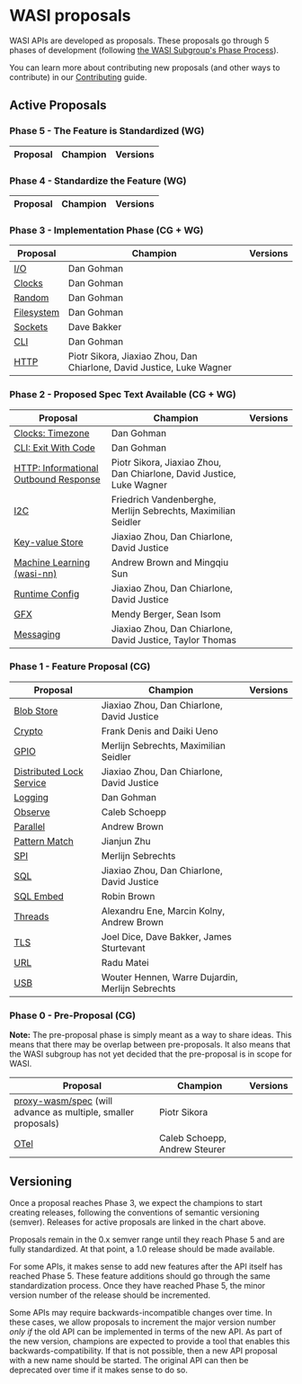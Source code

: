 # WASI proposals

WASI APIs are developed as proposals. These proposals go through 5 phases of development (following [the WASI Subgroup's Phase Process]).

You can learn more about contributing new proposals (and other ways to contribute) in our [Contributing] guide.

[the WASI Subgroup's Phase Process]: https://github.com/WebAssembly/WASI/blob/main/Contributing.md#the-phase-process
[Contributing]: https://github.com/WebAssembly/WASI/blob/main/Contributing.md

## Active Proposals

### Phase 5 - The Feature is Standardized (WG)

| Proposal | Champion | Versions |
| -------- | -------- | -------- |

### Phase 4 - Standardize the Feature (WG)

| Proposal | Champion | Versions |
| -------- | -------- | -------- |

### Phase 3 - Implementation Phase (CG + WG)

| Proposal                      | Champion                                                              | Versions |
| ----------------------------- | --------------------------------------------------------------------- | -------- |
| [I/O][wasi-io]                | Dan Gohman                                                            |          |
| [Clocks][wasi-clocks]         | Dan Gohman                                                            |          |
| [Random][wasi-random]         | Dan Gohman                                                            |          |
| [Filesystem][wasi-filesystem] | Dan Gohman                                                            |          |
| [Sockets][wasi-sockets]       | Dave Bakker                                                           |          |
| [CLI][wasi-cli]               | Dan Gohman                                                            |          |
| [HTTP][wasi-http]             | Piotr Sikora, Jiaxiao Zhou, Dan Chiarlone, David Justice, Luke Wagner |          |

### Phase 2 - Proposed Spec Text Available (CG + WG)

| Proposal                                           | Champion                                                              | Versions |
| -------------------------------------------------- | --------------------------------------------------------------------- | -------- |
| [Clocks: Timezone][wasi-clocks]                    | Dan Gohman                                                            |          |
| [CLI: Exit With Code][wasi-cli]                    | Dan Gohman                                                            |          |
| [HTTP: Informational Outbound Response][wasi-http] | Piotr Sikora, Jiaxiao Zhou, Dan Chiarlone, David Justice, Luke Wagner |          |
| [I2C][wasi-i2c]                                    | Friedrich Vandenberghe, Merlijn Sebrechts, Maximilian Seidler         |          |
| [Key-value Store][wasi-kv-store]                   | Jiaxiao Zhou, Dan Chiarlone, David Justice                            |          |
| [Machine Learning (wasi-nn)][wasi-nn]              | Andrew Brown and Mingqiu Sun                                          |          |
| [Runtime Config][wasi-runtime-config]              | Jiaxiao Zhou, Dan Chiarlone, David Justice                            |          |
| [GFX][wasi-gfx]                                    | Mendy Berger, Sean Isom                                               |          |
| [Messaging][wasi-messaging]                        | Jiaxiao Zhou, Dan Chiarlone, David Justice, Taylor Thomas             |          |

### Phase 1 - Feature Proposal (CG)

| Proposal                                                  | Champion                                         | Versions |
| --------------------------------------------------------- | ------------------------------------------------ | -------- |
| [Blob Store][wasi-blob-store]                             | Jiaxiao Zhou, Dan Chiarlone, David Justice       |          |
| [Crypto][wasi-crypto]                                     | Frank Denis and Daiki Ueno                       |          |
| [GPIO][wasi-gpio]                                         | Merlijn Sebrechts, Maximilian Seidler            |          |
| [Distributed Lock Service][wasi-distributed-lock-service] | Jiaxiao Zhou, Dan Chiarlone, David Justice       |          |
| [Logging][wasi-logging]                                   | Dan Gohman                                       |          |
| [Observe][wasi-observe]                                   | Caleb Schoepp                                    |          |
| [Parallel][wasi-parallel]                                 | Andrew Brown                                     |          |
| [Pattern Match][wasi-pattern-match]                       | Jianjun Zhu                                      |          |
| [SPI][wasi-spi]                                           | Merlijn Sebrechts                                |          |
| [SQL][wasi-sql]                                           | Jiaxiao Zhou, Dan Chiarlone, David Justice       |          |
| [SQL Embed][wasi-sql-embed]                               | Robin Brown                                      |          |
| [Threads][wasi-threads]                                   | Alexandru Ene, Marcin Kolny, Andrew Brown        |          |
| [TLS][wasi-tls]                                           | Joel Dice, Dave Bakker, James Sturtevant         |          |
| [URL][wasi-url]                                           | Radu Matei                                       |          |
| [USB][wasi-usb]                                           | Wouter Hennen, Warre Dujardin, Merlijn Sebrechts |          |

### Phase 0 - Pre-Proposal (CG)

**Note:** The pre-proposal phase is simply meant as a way to share ideas. This means that there may be overlap between pre-proposals. It also means that the WASI subgroup has not yet decided that the pre-proposal is in scope for WASI.

| Proposal                                                                         | Champion      | Versions |
| -------------------------------------------------------------------------------- | ------------- | -------- |
| [proxy-wasm/spec][wasi-proxy-wasm] (will advance as multiple, smaller proposals) | Piotr Sikora  |          |
| [OTel][wasi-otel]                                                                | Caleb Schoepp, Andrew Steurer |          |

## Versioning

Once a proposal reaches Phase 3, we expect the champions to start creating releases, following the conventions of semantic versioning (semver). Releases for active proposals are linked in the chart above.

Proposals remain in the 0.x semver range until they reach Phase 5 and are fully standardized. At that point, a 1.0 release should be made available.

For some APIs, it makes sense to add new features after the API itself has reached Phase 5. These feature additions should go through the same standardization process. Once they have reached Phase 5, the minor version number of the release should be incremented.

Some APIs may require backwards-incompatible changes over time. In these cases, we allow proposals to increment the major version number _only if_ the old API can be implemented in terms of the new API. As part of the new version, champions are expected to provide a tool that enables this backwards-compatibility. If that is not possible, then a new API proposal with a new name should be started. The original API can then be deprecated over time if it makes sense to do so.

[WebAssembly CG Phases process]: https://github.com/WebAssembly/meetings/blob/master/process/phases.md
[witx]: https://github.com/WebAssembly/WASI/blob/main/tools/witx-docs.md
[ephemeral/snapshot/old process]: https://github.com/WebAssembly/WASI/blob/master/phases/README.md

[wasi-blob-store]: https://github.com/WebAssembly/wasi-blob-store
[wasi-clocks]: https://github.com/WebAssembly/wasi-clocks
[wasi-crypto]: https://github.com/WebAssembly/wasi-crypto
[wasi-gpio]: https://github.com/WebAssembly/wasi-gpio
[wasi-distributed-lock-service]: https://github.com/WebAssembly/wasi-distributed-lock-service
[wasi-filesystem]: https://github.com/WebAssembly/wasi-filesystem
[wasi-http]: https://github.com/WebAssembly/wasi-http
[wasi-i2c]: https://github.com/WebAssembly/wasi-i2c
[wasi-io]: https://github.com/WebAssembly/wasi-io
[wasi-kv-store]: https://github.com/WebAssembly/wasi-kv-store
[wasi-logging]: https://github.com/WebAssembly/wasi-logging
[wasi-messaging]: https://github.com/WebAssembly/wasi-messaging
[wasi-nn]: https://github.com/WebAssembly/wasi-nn
[wasi-observe]: https://github.com/dylibso/wasi-observe
[wasi-otel]: https://github.com/calebschoepp/wasi-otel
[wasi-parallel]: https://github.com/WebAssembly/wasi-parallel
[wasi-pattern-match]: https://github.com/WebAssembly/wasi-pattern-match
[wasi-proxy-wasm]: https://github.com/proxy-wasm/spec
[wasi-random]: https://github.com/WebAssembly/wasi-random
[wasi-runtime-config]: https://github.com/WebAssembly/wasi-runtime-config
[wasi-sockets]: https://github.com/WebAssembly/wasi-sockets
[wasi-spi]: https://github.com/WebAssembly/wasi-spi
[wasi-sql]: https://github.com/WebAssembly/wasi-sql
[wasi-sql-embed]: https://github.com/WebAssembly/wasi-sql-embed
[wasi-threads]: https://github.com/WebAssembly/wasi-native-threads
[wasi-tls]: https://github.com/WebAssembly/wasi-tls
[wasi-url]: https://github.com/WebAssembly/wasi-url
[wasi-usb]: https://github.com/WebAssembly/wasi-usb
[wasi-gfx]: https://github.com/WebAssembly/wasi-gfx
[wasi-cli]: https://github.com/WebAssembly/wasi-cli
